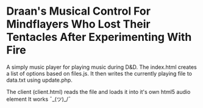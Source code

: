 # Draan's Musical Control For Mindflayers Who Lost Their Tentacles After Experimenting With Fire
A simply music player for playing music during D&D. The index.html creates a list of options based on files.js.
It then writes the currently playing file to data.txt using update.php.

The client (client.html) reads the file and loads it into it's own html5 audio element 
It works ¯\_(ツ)_/¯
